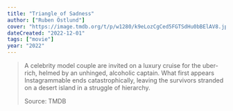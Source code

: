 ```yaml
---
title: "Triangle of Sadness"
author: ["Ruben Östlund"]
cover: "https://image.tmdb.org/t/p/w1280/k9eLozCgCed5FGTSdHu0bBElAV8.jpg"
dateCreated: "2022-12-01"
tags: ["movie"]
year: "2022"
---
```


> A celebrity model couple are invited on a luxury cruise for the uber-rich, helmed by an unhinged, alcoholic captain. What first appears Instagrammable ends catastrophically, leaving the survivors stranded on a desert island in a struggle of hierarchy.
>
> Source: TMDB
